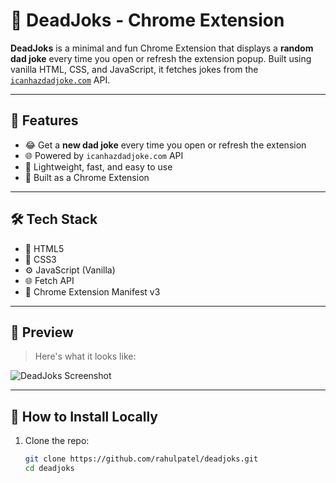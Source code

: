# 🤡 DeadJoks - Chrome Extension

**DeadJoks** is a minimal and fun Chrome Extension that displays a **random dad joke** every time you open or refresh the extension popup. Built using vanilla HTML, CSS, and JavaScript, it fetches jokes from the [`icanhazdadjoke.com`](https://icanhazdadjoke.com) API.

---

## 🎯 Features

- 😂 Get a **new dad joke** every time you open or refresh the extension
- 🌐 Powered by `icanhazdadjoke.com` API
- 🧠 Lightweight, fast, and easy to use
- 🧩 Built as a Chrome Extension

---

## 🛠️ Tech Stack

- 🔹 HTML5
- 🎨 CSS3
- ⚙️ JavaScript (Vanilla)
- 🌐 Fetch API
- 🧩 Chrome Extension Manifest v3

---

## 📸 Preview

> Here's what it looks like:

![DeadJoks Screenshot](./assets/extentionScreenshot.png) <!-- Replace with actual screenshot path -->

---

## 🚀 How to Install Locally

1. Clone the repo:
   ```bash
   git clone https://github.com/rahulpatel/deadjoks.git
   cd deadjoks
